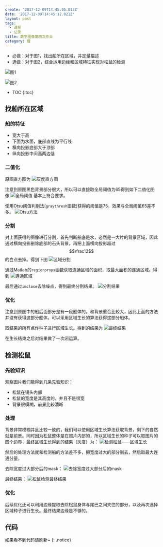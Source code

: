 ```yaml
---
create: '2017-12-09T14:45:05.013Z'
date: '2017-12-09T14:45:12.821Z'
layout: post
tags:
  - 课程
  - 记录
title: 数字图像第四次作业
category: 理
---
```


* 必做：对于图1，找出船所在区域，并定量描述
* 选做：对于图2，综合运用边缘和区域特征实现对松鼠的检测

![图1](https://i.loli.net/2017/12/09/5a2b6ac2524b2.bmp)

![图2](https://i.loli.net/2017/12/09/5a2b6adf1c649.jpg)

- TOC
{:toc}

## 找船所在区域

### 船的特征
* 宽大于高
* 下面为水面，底部直线为平行线
* 横向投影底部大于顶部
* 纵向投影中间高两边低

### 二值化
原图直方图为
![灰度直方图](https://i.loli.net/2017/12/09/5a2b9bb678c30.png)

注意到原图黑色背景部分很大，所以可以直接取全局阈值为65得到如下二值化图像
![全局阈值](https://i.loli.net/2017/12/09/5a2b9d2af0e2c.png)
基本上符合要求。

使用Otsu阈值判别法(`graythresh`函数)获得的阈值是75，效果与全局阈值65差不多。
![Otsu方法](https://i.loli.net/2017/12/09/5a2ba224573d7.png)

### 分割
对上面获得的图像进行分割，首先判断船底是水，必然是一大片的背景区域，因此通过横向投影删除底部的石头背景，再把上面横向投影超过$$\frac12$$的白点去掉。得到下图
![区域分割](https://i.loli.net/2017/12/09/5a2bb15675264.png)

通过Matlab的`regionprops`函数获取连通区域的面积，取最大面积的连通区域。得到
![连通区域](https://i.loli.net/2017/12/09/5a2bb40d6079f.png)

最后通过`imclose`去除噪点，得到最终分割结果。
![分割结果](https://i.loli.net/2017/12/09/5a2bb63424aa5.png)

### 优化
注意到原图中的船后面部分是有一段船体的，和背景重合比较大，因此上面的方法并没有获得这部分船体。可以采用区域生长的算法获得这部分船体。

取结果的所有点作种子进行区域生长。得到的结果为
![最终结果](https://i.loli.net/2017/12/09/5a2bd72c2eaad.png)

在生长结束之后对结果做了一次闭运算。

## 检测松鼠

### 先验知识
观察图片我们能得到几条先验知识：
* 松鼠在镜头内部
* 松鼠的宽度是其高度的，并且不是很宽
* 背景很模糊，前景比较清晰

### 处理
背景非常模糊并且比较一致的，我们可以使用区域生长算法获取背景，剩下的自然就是前景。同时因为松鼠整体是在照片内部的，所以区域生长的种子可以取图片的四个边界，最终区域生长得到的结果（灰度）为：
![检测松鼠——区域生长](https://i.loli.net/2017/12/09/5a2be5a8ab761.png)

然后的处理方法就和检测船的方法差不多，把宽度过大的部分删去，然后取最大连通分量。

去除宽度过大部分后的mask：
![去除宽度过大部分后的mask](https://i.loli.net/2017/12/09/5a2be88d9afa0.png)

最终结果：
![松鼠检测最终结果](https://i.loli.net/2017/12/09/5a2bed8e21af0.png)

### 优化
后续优化还可以利用边缘提取去除松鼠身体与尾巴之间夹住的部分，以及再次选择区域种子进行生长。最终结果边缘是不够的。

## 代码

<script src="https://gist.github.com/zYeoman/a6988a0ae8d55ddb24c6ecd310668543.js"></script>

如果看不到代码请刷新~
{: .notice}